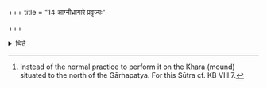 +++
title = "14 आग्नीध्रागारे प्रवृज्यः"

+++

<details><summary>थिते</summary>

14. The Pravargya-ritual should be performed in the Āgnīdhra-shed.[^1]  

[^1]: Instead of the normal practice to perform it on the Khara (mound) situated to the north of the Gārhapatya. For this Sūtra cf. KB VIII.7.  

</details>
